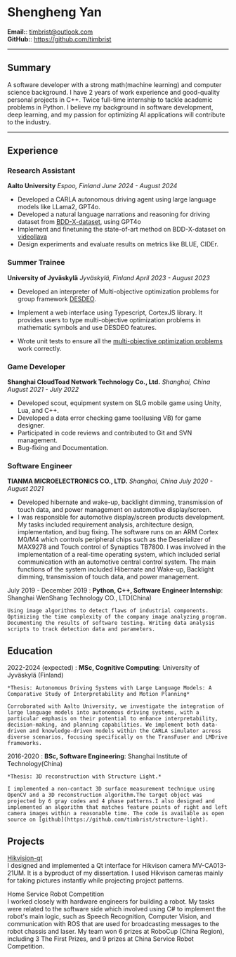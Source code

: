 # Shengheng Yan

**Email:**: <timbrist@outlook.com>  
**GitHub:**: https://github.com/timbrist

---
## Summary
A software developer with a strong math(machine learning) and computer science background. I have 2 years of work experience and good-quality personal projects in C++. Twice full-time internship to tackle academic problems in Python. I believe my background in software development, deep learning, and my passion for optimizing AI applications will contribute to the industry. 

---

## Experience

### Research Assistant
**Aalto University**
*Espoo, Finland*
*June 2024 - August 2024*

- Developed a CARLA autonomous driving agent using large language models like LLama2, GPT4o.
- Developed a natural language narrations and reasoning for driving dataset from [BDD-X-dataset](https://github.com/JinkyuKimUCB/BDD-X-dataset), using GPT4o
- Implement and finetuning the state-of-art method on BDD-X-dataset on [videollava](https://github.com/PKU-YuanGroup/Video-LLaVA)
- Design experiments and evaluate results on metrics like BLUE, CIDEr.

### Summer Trainee
**University of Jyväskylä**
*Jyväskylä, Finland*
*April 2023 - August 2023*

- Developed an interpreter of Multi-objective optimization problems for group framework [DESDEO](https://github.com/industrial-optimization-group/DESDEO).

- Implement a web interface using Typescript, CortexJS library. It provides users to type multi-objective optimization problems in mathematic symbols and use DESDEO features. 

- Wrote unit tests to ensure all the [multi-objective optimization problems](https://desdeo-problem.readthedocs.io/en/latest/examples.html) work correctly.


### Game Developer
**Shanghai CloudToad Network Technology Co., Ltd.**
*Shanghai, China*
*August 2021 - July 2022*

- Developed scout, equipment system on SLG mobile game using Unity, Lua, and C++. 
- Developed a data error checking game tool(using VB) for game designer. 
- Participated in code reviews and contributed to Git and SVN management. 
- Bug-fixing and Documentation. 

### Software Engineer
**TIANMA MICROELECTRONICS CO., LTD.**
*Shanghai, China*
*July 2020 - August 2021*

- Developed hibernate and wake-up, backlight dimming, transmission of touch data, and power management on automotive display/screen.
- 
    I was responsible for automotive display/screen products development. My tasks included requirement analysis, architecture design, implementation, and bug fixing. The software runs on an ARM Cortex M0/M4 which controls peripheral chips such as the Deserializer of MAX9278 and Touch control of Synaptics TB7800. I was involved in the implementation of a real-time operating system, which included serial communication with an automotive central control system. The main functions of the system included Hibernate and Wake-up, Backlight dimming, transmission of touch data, and power management.

July 2019 - December 2019
:  **Python, C++, Software Engineer Internship**: Shanghai WenShang Technology CO., LTD(China)

    Using image algorithms to detect flaws of industrial components. Optimizing the time complexity of the company image analyzing program. Documenting the results of software testing. Writing data analysis scripts to track detection data and parameters.


Education
---------

2022-2024 (expected)
:   **MSc, Cognitive Computing**: University of Jyväskylä (Finland)
    
    *Thesis: Autonomous Driving Systems with Large Language Models: A Comparative Study of Interpretability and Motion Planning* 
    
    Corroborated with Aalto University, we investigate the integration of large language models into autonomous driving systems, with a particular emphasis on their potential to enhance interpretability, decision-making, and planning capabilities. We implement both data-driven and knowledge-driven models within the CARLA simulator across diverse scenarios, focusing specifically on the TransFuser and LMDrive frameworks. 

2016-2020
:  **BSc, Software Engineering**: Shanghai Institute of Technology(China)
    
    *Thesis: 3D reconstruction with Structure Light.*

    I implemented a non-contact 3D surface measurement technique using OpenCV and a 3D reconstruction algorithm.The target object was projected by 6 gray codes and 4 phase patterns.I also designed and implemented an algorithm that matches feature points of right and left camera images within a reasonable time. The code is available as open source on [github](https://github.com/timbrist/structure-light).

Projects
--------------------

[Hikvision-qt](https://github.com/timbrist/hikvision-qt)  
I designed and implemented a Qt interface for Hikvison camera MV-CA013-21UM. It is a byproduct of my dissertation. I used Hikvison cameras mainly for taking pictures instantly while projecting project patterns.

Home Service Robot Competition  
I worked closely with hardware engineers for building a robot. My tasks were related to the software side which involved using C# to implement the robot's main logic, such as Speech Recognition, Computer Vision, and communication with ROS that are used for broadcasting messages to the robot chassis and laser. My team won 6 prizes at RoboCup (China Region), including 3 The First Prizes, and 9 prizes at China Service Robot Competition.
